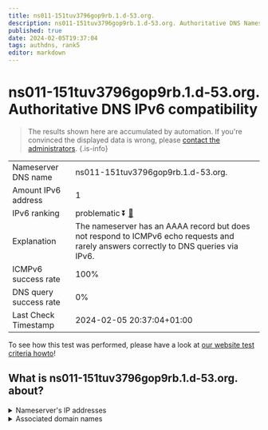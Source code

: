 ```yaml
---
title: ns011-151tuv3796gop9rb.1.d-53.org.
description: ns011-151tuv3796gop9rb.1.d-53.org. Authoritative DNS Nameserver IPv6 compatibility
published: true
date: 2024-02-05T19:37:04
tags: authdns, rank5
editor: markdown
---
```


# ns011-151tuv3796gop9rb.1.d-53.org. Authoritative DNS IPv6 compatibility

> The results shown here are accumulated by automation. If you're convinced the displayed data is wrong, please [contact the administrators](/howto/chat). 
{.is-info}




|   |   |
| - | - |
| Nameserver DNS name | ns011-151tuv3796gop9rb.1.d-53.org.
| Amount IPv6 address | 1
| IPv6 ranking | problematic :arrow_double_down: [🔗](/howto/ranking) |
| Explanation | The nameserver has an AAAA record but does not respond to ICMPv6 echo requests and rarely answers correctly to DNS queries via IPv6. |
| ICMPv6 success rate | 100%|
| DNS query success rate | 0% |
| Last Check Timestamp | 2024-02-05 20:37:04+01:00 |

To see how this test was performed, please have a look at [our website test criteria howto](/howto/testcriteria/authdns)!


## What is ns011-151tuv3796gop9rb.1.d-53.org. about?




<details>
<summary>Nameserver's IP addresses</summary>

2001:240:bb81::29:102

</details>



<details>
<summary>Associated domain names</summary>

www.globalsuzuki.com

</details>
